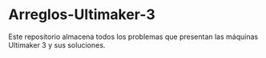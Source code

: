 # Arreglos-Ultimaker-3
Este repositorio almacena todos los problemas que presentan las máquinas Ultimaker 3 y sus soluciones. 
